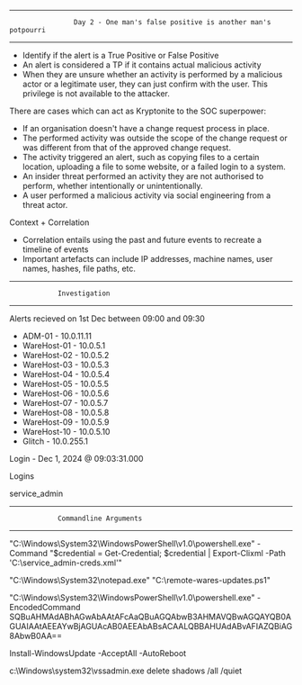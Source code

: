 ******************************************************************************************************************************
                    Day 2 - One man's false positive is another man's potpourri
******************************************************************************************************************************

- Identify if the alert is a True Positive or False Positive
- An alert is considered a TP if it contains actual malicious activity
- When they are unsure whether an activity is performed by a malicious actor or a legitimate user, they can just confirm with the user. This privilege is not available to the attacker.

There are cases which can act as Kryptonite to the SOC superpower:
- If an organisation doesn't have a change request process in place.
- The performed activity was outside the scope of the change request or was different from that of the approved change request.
- The activity triggered an alert, such as copying files to a certain location, uploading a file to some website, or a failed login to a system. 
- An insider threat performed an activity they are not authorised to perform, whether intentionally or unintentionally.
- A user performed a malicious activity via social engineering from a threat actor.

Context + Correlation

- Correlation entails using the past and future events to recreate a timeline of events
- Important artefacts can include IP addresses, machine names, user names, hashes, file paths, etc.

******************************************
                Investigation
******************************************        

Alerts recieved on 1st Dec between 09:00 and 09:30

- ADM-01 - 10.0.11.11
- WareHost-01 - 10.0.5.1
- WareHost-02 - 10.0.5.2
- WareHost-03 - 10.0.5.3
- WareHost-04 - 10.0.5.4
- WareHost-05 - 10.0.5.5
- WareHost-06 - 10.0.5.6
- WareHost-07 - 10.0.5.7
- WareHost-08 - 10.0.5.8
- WareHost-09 - 10.0.5.9
- WareHost-10 - 10.0.5.10
- Glitch      - 10.0.255.1

Login - Dec 1, 2024 @ 09:03:31.000

Logins

service_admin

*****************************************************
                Commandline Arguments
*****************************************************

"C:\Windows\System32\WindowsPowerShell\v1.0\powershell.exe" -Command "$credential = Get-Credential; $credential | Export-Clixml -Path 'C:\service_admin-creds.xml'"

"C:\Windows\System32\notepad.exe" "C:\remote-wares-updates.ps1"

"C:\Windows\System32\WindowsPowerShell\v1.0\powershell.exe" -EncodedCommand SQBuAHMAdABhAGwAbAAtAFcAaQBuAGQAbwB3AHMAVQBwAGQAYQB0AGUAIAAtAEEAYwBjAGUAcAB0AEEAbABsACAALQBBAHUAdABvAFIAZQBiAG8AbwB0AA==

Install-WindowsUpdate -AcceptAll -AutoReboot

c:\Windows\system32\vssadmin.exe  delete shadows /all /quiet

